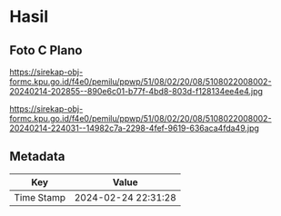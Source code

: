 # Hasil

## Foto C Plano

https://sirekap-obj-formc.kpu.go.id/f4e0/pemilu/ppwp/51/08/02/20/08/5108022008002-20240214-202855--890e6c01-b77f-4bd8-803d-f128134ee4e4.jpg

https://sirekap-obj-formc.kpu.go.id/f4e0/pemilu/ppwp/51/08/02/20/08/5108022008002-20240214-224031--14982c7a-2298-4fef-9619-636aca4fda49.jpg


## Metadata

| Key        | Value               |
| ---------- | ------------------- |
| Time Stamp | 2024-02-24 22:31:28 |



